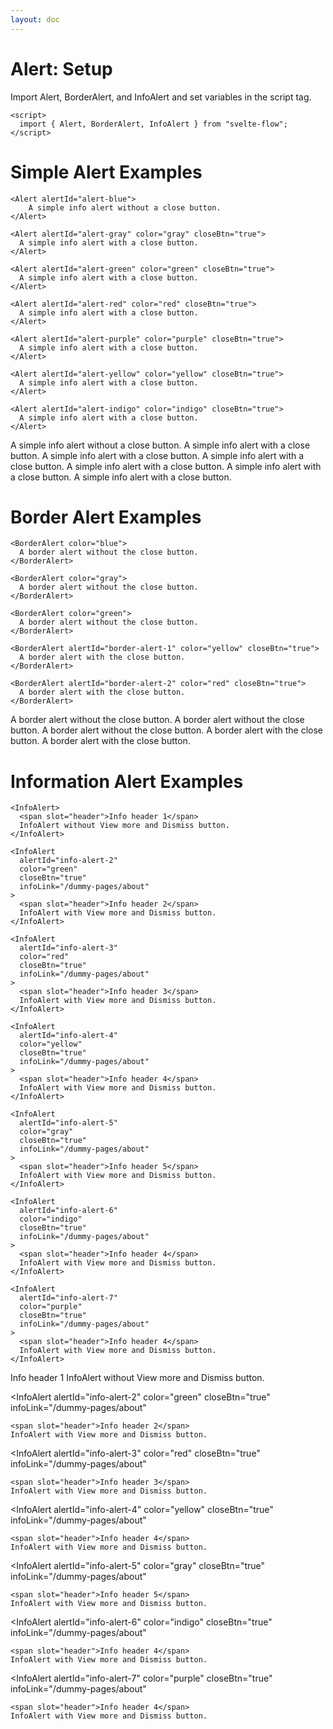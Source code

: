 ```yaml
---
layout: doc
---
```


<script>
  import { Alert, BorderAlert, InfoAlert } from "svelte-flow";
</script>

<h1 class="text-3xl w-full text-gray-900 dark:text-white">Alert: Setup</h1>

<p class="text-gray-900 dark:text-white">
Import Alert, BorderAlert, and InfoAlert and set variables in the script tag.
</p>

```svelte
<script>
  import { Alert, BorderAlert, InfoAlert } from "svelte-flow";
</script>
```

<h1 class="text-3xl w-full text-gray-900 dark:text-white">Simple Alert Examples</h1>

```svelte
<Alert alertId="alert-blue">
    A simple info alert without a close button.
</Alert>

<Alert alertId="alert-gray" color="gray" closeBtn="true">
  A simple info alert with a close button.
</Alert>

<Alert alertId="alert-green" color="green" closeBtn="true">
  A simple info alert with a close button.
</Alert>

<Alert alertId="alert-red" color="red" closeBtn="true">
  A simple info alert with a close button.
</Alert>

<Alert alertId="alert-purple" color="purple" closeBtn="true">
  A simple info alert with a close button.
</Alert>

<Alert alertId="alert-yellow" color="yellow" closeBtn="true">
  A simple info alert with a close button.
</Alert>

<Alert alertId="alert-indigo" color="indigo" closeBtn="true">
  A simple info alert with a close button.
</Alert>
```

<div class="rounded-xl w-full my-4 mx-auto bg-gradient-to-r bg-white dark:bg-gray-900 border border-gray-200 dark:border-gray-700 p-2 sm:p-6">
  <Alert alertId="alert-blue">
    A simple info alert without a close button.
  </Alert>

  <Alert alertId="alert-gray" color="gray" closeBtn="true">
    A simple info alert with a close button.
  </Alert>

  <Alert alertId="alert-green" color="green" closeBtn="true">
    A simple info alert with a close button.
  </Alert>

  <Alert alertId="alert-red" color="red" closeBtn="true">
    A simple info alert with a close button.
  </Alert>

  <Alert alertId="alert-purple" color="purple" closeBtn="true">
    A simple info alert with a close button.
  </Alert>

  <Alert alertId="alert-yellow" color="yellow" closeBtn="true">
    A simple info alert with a close button.
  </Alert>

  <Alert alertId="alert-indigo" color="indigo" closeBtn="true">
    A simple info alert with a close button.
  </Alert>
</div>

<h1 class="text-3xl w-full text-gray-900 dark:text-white">Border Alert Examples</h1>

```svelte
<BorderAlert color="blue">
  A border alert without the close button.
</BorderAlert>

<BorderAlert color="gray">
  A border alert without the close button.
</BorderAlert>

<BorderAlert color="green">
  A border alert without the close button.
</BorderAlert>

<BorderAlert alertId="border-alert-1" color="yellow" closeBtn="true">
  A border alert with the close button.
</BorderAlert>

<BorderAlert alertId="border-alert-2" color="red" closeBtn="true">
  A border alert with the close button.
</BorderAlert>
```

<div class="rounded-xl w-full my-4 mx-auto bg-gradient-to-r bg-white dark:bg-gray-900 border border-gray-200 dark:border-gray-700 p-2 sm:p-6">
  <BorderAlert color="blue">
    A border alert without the close button.
  </BorderAlert>

  <BorderAlert color="gray">
    A border alert without the close button.
  </BorderAlert>

  <BorderAlert color="green">
    A border alert without the close button.
  </BorderAlert>

  <BorderAlert alertId="border-alert-1" color="yellow" closeBtn="true">
    A border alert with the close button.
  </BorderAlert>

  <BorderAlert alertId="border-alert-2" color="red" closeBtn="true">
    A border alert with the close button.
  </BorderAlert>
</div>


<h1 class="text-3xl w-full text-gray-900 dark:text-white">Information Alert Examples</h1>

```svelte
<InfoAlert>
  <span slot="header">Info header 1</span>
  InfoAlert without View more and Dismiss button.
</InfoAlert>

<InfoAlert
  alertId="info-alert-2"
  color="green"
  closeBtn="true"
  infoLink="/dummy-pages/about"
>
  <span slot="header">Info header 2</span>
  InfoAlert with View more and Dismiss button.
</InfoAlert>

<InfoAlert
  alertId="info-alert-3"
  color="red"
  closeBtn="true"
  infoLink="/dummy-pages/about"
>
  <span slot="header">Info header 3</span>
  InfoAlert with View more and Dismiss button.
</InfoAlert>

<InfoAlert
  alertId="info-alert-4"
  color="yellow"
  closeBtn="true"
  infoLink="/dummy-pages/about"
>
  <span slot="header">Info header 4</span>
  InfoAlert with View more and Dismiss button.
</InfoAlert>

<InfoAlert
  alertId="info-alert-5"
  color="gray"
  closeBtn="true"
  infoLink="/dummy-pages/about"
>
  <span slot="header">Info header 5</span>
  InfoAlert with View more and Dismiss button.
</InfoAlert>

<InfoAlert
  alertId="info-alert-6"
  color="indigo"
  closeBtn="true"
  infoLink="/dummy-pages/about"
>
  <span slot="header">Info header 4</span>
  InfoAlert with View more and Dismiss button.
</InfoAlert>

<InfoAlert
  alertId="info-alert-7"
  color="purple"
  closeBtn="true"
  infoLink="/dummy-pages/about"
>
  <span slot="header">Info header 4</span>
  InfoAlert with View more and Dismiss button.
</InfoAlert>
```

<div class="rounded-xl w-full my-4 mx-auto bg-gradient-to-r bg-white dark:bg-gray-900 border border-gray-200 dark:border-gray-700 p-2 sm:p-6">

  <InfoAlert>
    <span slot="header">Info header 1</span>
    InfoAlert without View more and Dismiss button.
  </InfoAlert>

  <InfoAlert
    alertId="info-alert-2"
    color="green"
    closeBtn="true"
    infoLink="/dummy-pages/about"
  >
    <span slot="header">Info header 2</span>
    InfoAlert with View more and Dismiss button.
  </InfoAlert>

  <InfoAlert
    alertId="info-alert-3"
    color="red"
    closeBtn="true"
    infoLink="/dummy-pages/about"
  >
    <span slot="header">Info header 3</span>
    InfoAlert with View more and Dismiss button.
  </InfoAlert>

  <InfoAlert
    alertId="info-alert-4"
    color="yellow"
    closeBtn="true"
    infoLink="/dummy-pages/about"
  >
    <span slot="header">Info header 4</span>
    InfoAlert with View more and Dismiss button.
  </InfoAlert>

  <InfoAlert
    alertId="info-alert-5"
    color="gray"
    closeBtn="true"
    infoLink="/dummy-pages/about"
  >
    <span slot="header">Info header 5</span>
    InfoAlert with View more and Dismiss button.
  </InfoAlert>

  <InfoAlert
    alertId="info-alert-6"
    color="indigo"
    closeBtn="true"
    infoLink="/dummy-pages/about"
  >
    <span slot="header">Info header 4</span>
    InfoAlert with View more and Dismiss button.
  </InfoAlert>

  <InfoAlert
    alertId="info-alert-7"
    color="purple"
    closeBtn="true"
    infoLink="/dummy-pages/about"
  >
    <span slot="header">Info header 4</span>
    InfoAlert with View more and Dismiss button.
  </InfoAlert>
</div>

